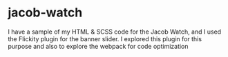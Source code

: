 # jacob-watch
I have a sample of my HTML & SCSS code for the Jacob Watch, and I used the Flickity plugin for the banner slider. I explored this plugin for this purpose and also to explore the webpack for code optimization



 
